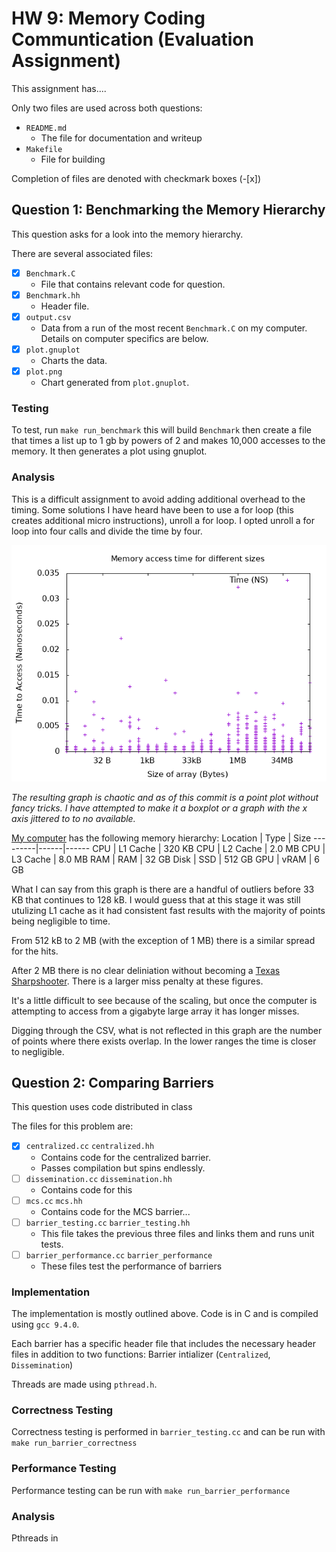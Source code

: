 # HW 9: Memory Coding Communtication (Evaluation Assignment)

This assignment has....

Only two files are used across both questions:

 * `README.md`
 	 * The file for documentation and writeup
 * `Makefile`
	 * File for building

Completion of files are denoted with checkmark boxes (-[x]) 

## Question 1: Benchmarking the Memory Hierarchy 

This question asks for a look into the memory hierarchy. 

There are several associated files:

 * [x] `Benchmark.C`
	 * File that contains relevant code for question.
 * [x] `Benchmark.hh`
	 * Header file.
 * [x] `output.csv`
 	 * Data from a run of the most recent `Benchmark.C` on my computer. Details on computer specifics are below. 
 * [x] `plot.gnuplot` 
	 * Charts the data.
 * [x] `plot.png`
	 * Chart generated from `plot.gnuplot`.

### Testing

To test, run `make run_benchmark` this will build `Benchmark` then create a file that times a list up to 1 gb by powers of 2 and makes 10,000 accesses to the memory. It then generates a plot using gnuplot.

### Analysis

This is a difficult assignment to avoid adding additional overhead to the timing. Some solutions I have heard have been to use a for loop (this creates additional micro instructions), unroll a for loop. I opted unroll a for loop into four calls and divide the time by four. 

![Graph of plot](plot.png)

*The resulting graph is chaotic and as of this commit is a point plot without fancy tricks. I have attempted to make it a boxplot or a graph with the x axis jittered to to no available.* 

[My computer](https://en.wikipedia.org/wiki/Surface_Book_3) has the following memory hierarchy:
Location | Type | Size
---------|------|------
CPU | L1 Cache | 320 KB
CPU | L2 Cache | 2.0 MB
CPU | L3 Cache | 8.0 MB
RAM | RAM | 32 GB
Disk | SSD | 512 GB 
GPU | vRAM | 6 GB


What I can say from this graph is there are a handful of outliers before 33 KB that continues to 128 kB. I would guess that at this stage it was still utulizing L1 cache as it had consistent fast results with the majority of points being negligible to time. 

From 512 kB to 2 MB (with the exception of 1 MB) there is a similar spread for the hits. 

After 2 MB there is no clear deliniation without becoming a [Texas Sharpshooter](https://en.wikipedia.org/wiki/Texas_sharpshooter_fallacy). There is a larger miss penalty at these figures. 

It's a little difficult to see because of the scaling, but once the computer is attempting to access from a gigabyte large array it has longer misses. 


Digging through the CSV, what is not reflected in this graph are the number of points where there exists overlap. In the lower ranges the time is closer to negligible. 


## Question 2: Comparing Barriers

This question uses code distributed in class


The files for this problem are:

- [x] `centralized.cc` `centralized.hh`
	* Contains code for the centralized barrier. 
	* Passes compilation but spins endlessly.
- [ ] `dissemination.cc` `dissemination.hh`
	* Contains code for this 
- [ ] `mcs.cc` `mcs.hh`
	* Contains code for the MCS barrier...
- [ ] `barrier_testing.cc` `barrier_testing.hh`
	* This file takes the previous three files and links them and runs unit tests.
- [ ] `barrier_performance.cc` `barrier_performance`
	* These files test the performance of barriers

### Implementation

The implementation is mostly outlined above. Code is in C and is compiled using `gcc 9.4.0`.

Each barrier has a specific header file that includes the necessary header files in addition to two functions: Barrier intializer (`Centralized`, `Dissemination`)

Threads are made using `pthread.h`.

### Correctness Testing 

Correctness testing is performed in `barrier_testing.cc` and can be run with `make run_barrier_correctness`

### Performance Testing

Performance testing can be run with `make run_barrier_performance`

### Analysis
 
Pthreads in 
